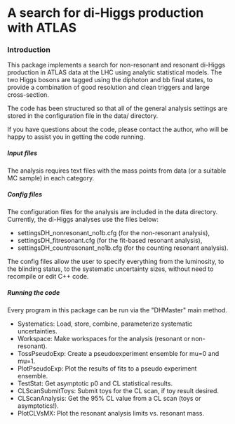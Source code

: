# A search for di-Higgs production with ATLAS

### Introduction
This package implements a search for non-resonant and resonant di-Higgs
production in ATLAS data at the LHC using analytic statistical models. The two
Higgs bosons are tagged using the diphoton and bb final states, to provide 
a combination of good resolution and clean triggers and large cross-section. 

The code has been structured so that all of the general analysis settings are 
stored in the configuration file in the data/ directory.

If you have questions about the code, please contact the author, who will be happy to assist you in getting the code running.

##### Input files

The analysis requires text files with the mass points from data (or a suitable MC sample) in each category. 

##### Config files

The configuration files for the analysis are included in the data directory. Currently, the di-Higgs analyses use the files below:

- settingsDH_nonresonant_no1b.cfg (for the non-resonant analysis),
- settingsDH_fitresonant.cfg (for the fit-based resonant analysis),
- settingsDH_countresonant_no1b.cfg (for the counting resonant analysis).

The config files allow the user to specify everything from the luminosity, to the blinding status, to the systematic uncertainty sizes, without need to recompile or edit C++ code.

##### Running the code

Every program in this package can be run via the "DHMaster" main method. 

 - Systematics: Load, store, combine, parameterize systematic uncertainties.
 - Workspace: Make workspaces for the analysis (resonant or non-resonant).
 - TossPseudoExp: Create a pseudoexperiment ensemble for mu=0 and mu=1.
 - PlotPseudoExp: Plot the results of fits to a pseudo experiment ensemble.
 - TestStat: Get asymptotic p0 and CL statistical results.
 - CLScanSubmitToys: Submit toys for the CL scan, if toy result desired.
 - CLScanAnalysis: Get the 95% CL value from a CL scan (toys or asymptotics!).
 - PlotCLVsMX: Plot the resonant analysis limits vs. resonant mass.
